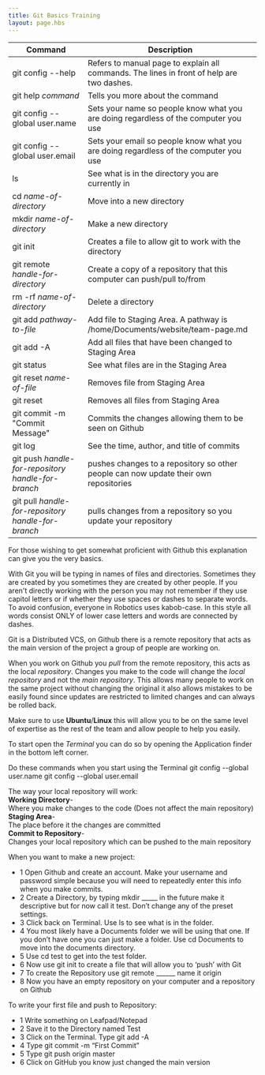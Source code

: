 ```yaml
---
title: Git Basics Training
layout: page.hbs
---
```


| Command | Description |
| ------- | ----------- |
| git config --help | Refers to manual page to explain all commands. The lines in front of help are two dashes. |
| git help _command_ | Tells you more about the command |
| git config --global user.name | Sets your name so people know what you are doing regardless of the computer you use |
| git config --global user.email | Sets your email so people know what you are doing regardless of the computer you use |
| ls | See what is in the directory you are currently in |
| cd _name-of-directory_ | Move into a new directory |
| mkdir _name-of-directory_ | Make a new directory |
| git init | Creates a file to allow git to work with the directory |
| git remote _handle-for-directory_ <url> | Create a copy of a repository that this computer can push/pull to/from |
| rm -rf _name-of-directory_ | Delete a directory |
| git add _pathway-to-file_ | Add file to Staging Area. A pathway is /home/Documents/website/team-page.md |
| git add -A | Add all files that have been changed to Staging Area |
| git status | See what files are in the Staging Area |
| git reset _name-of-file_ | Removes file from Staging Area |
|git reset | Removes all files from Staging Area |
| git commit -m "Commit Message" | Commits the changes allowing them to be seen on Github |
| git log | See the time, author, and title of commits |
| git push _handle-for-repository_ _handle-for-branch_ | pushes changes to a repository so other people can now update their own repositories |
| git pull _handle-for-repository_ _handle-for-branch_ | pulls changes from a repository so you update your repository |

For those wishing to get somewhat proficient with Github this explanation can give you the very basics.

With Git you will be typing in names of files and directories. Sometimes they are created by you sometimes they are created by other people. If you aren't directly working with the person you may not remember if they use capitol letters or if whether they use spaces or dashes to separate words. To avoid confusion, everyone in Robotics uses kabob-case. In this style all words consist ONLY of lower case letters and words are connected by dashes.

Git is a Distributed VCS, on Github there is a remote repository that acts as the main version of the project a group of people are working on.

When you work on Github you _pull_ from the remote repository, this acts as the local _repository_. Changes you make to the code will change the _local repository_ and not the _main repository_. This allows many people to work on the same project without changing the original it also allows mistakes to be easily found since updates are restricted to limited changes and can always be rolled back.

Make sure to use **Ubuntu**/**Linux** this will allow you to be on the same level of expertise as the rest of the team and allow people to help you easily.

To start open the _Terminal_ you can do so by opening the Application finder in the bottom left corner.

Do these commands when you start using the Terminal
git config --global user.name
git config --global user.email

The way your local repository will work:  
**Working Directory**-  
Where you make changes to the code (Does not affect the main repository)  
**Staging Area**-  
The place before it the changes are committed  
**Commit to Repository**-  
Changes your local repository which can be pushed to the main repository  

When you want to make a new project:

- 1 Open Github and create an account. Make your username and password simple because you will need to repeatedly enter this info when you make commits.
- 2 Create a Directory, by typing mkdir _____  in the future make it descriptive but for now call it test. Don’t change any of the preset settings.
- 3 Click back on Terminal. Use ls to see what is in the folder.
- 4 You most likely have a Documents folder we will be using that one. If you don’t have one you can just make a folder. Use cd Documents to move into the documents directory.
- 5 Use cd test to get into the test folder.
- 6 Now use git init to create a file that will allow you to ‘push’ with Git
- 7 To create the Repository use git remote ______ <url> name it origin
- 8 Now you have an empty repository on your computer and a repository on Github

To write your first file and push to Repository:

- 1 Write something on Leafpad/Notepad
- 2 Save it to the Directory named Test
- 3 Click on the Terminal. Type git add -A
- 4 Type git commit -m “First Commit”
- 5 Type git push origin master
- 6 Click on GitHub you know just changed the main version
